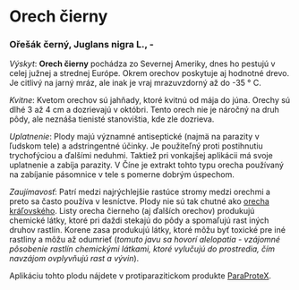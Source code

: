Orech čierny
============

### Ořešák černý, Juglans nigra L., -

*Výskyt*: **Orech čierny** pochádza zo Severnej Ameriky, dnes ho pestujú v celej
južnej a strednej Európe. Okrem orechov poskytuje aj hodnotné drevo. Je citlivý
na jarný mráz, ale inak je vraj mrazuvzdorný až do -35 ° C.

*Kvitne*: Kvetom orechov sú jahňady, ktoré kvitnú od mája do júna. Orechy sú
dlhé 3 až 4 cm a dozrievajú v októbri. Tento orech nie je náročný na druh pôdy,
ale neznáša tienisté stanovištia, kde zle dozrieva.

*Uplatnenie*: Plody majú významné antiseptické (najmä na parazity v ľudskom
tele) a adstringentné účinky. Je použiteľný proti postihnutiu trychofýciou a
ďalšími neduhmi. Taktiež pri vonkajšej aplikácii má svoje uplatnenie a zabíja
parazity. V Číne je extrakt tohto typu orecha používaný na zabíjanie pásomnice v
tele s pomerne dobrým úspechom.

*Zaujímavosť*: Patrí medzi najrýchlejšie rastúce stromy medzi orechmi a preto sa
často používa v lesníctve. Plody nie sú tak chutné ako [orecha
kráľovského](../bylinky/orech-vlassky). Listy orecha čierneho (aj
ďalších orechov) produkujú chemické látky, ktoré pri daždi stekajú do pôdy a
spomaľujú rast iných druhov rastlín. Korene zasa produkujú látky, ktoré môžu byť
toxické pre iné rastliny a môžu až odumrieť (*tomuto javu sa hovorí alelopatia -
vzájomné pôsobenie rastlín chemickými látkami, ktoré vylučujú do prostredia, čím
navzájom ovplyvňujú rast a vývin*).

Aplikáciu tohto plodu nájdete v protiparazitickom produkte
[ParaProteX](../procvi/paraprotex).

